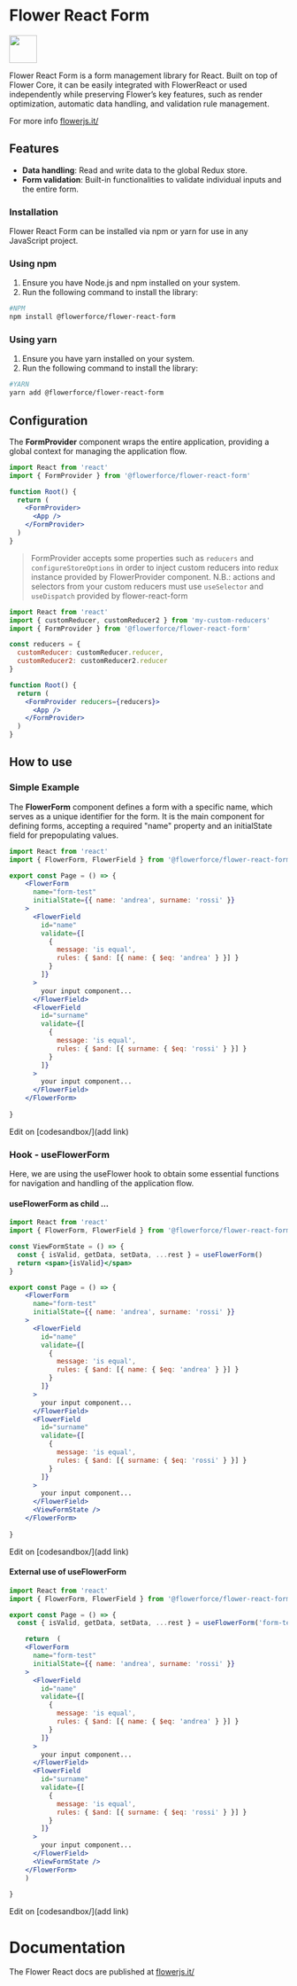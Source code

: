 # Flower React Form

<a alt="Flower logo" href="https://flowerjs.it/" target="_blank" rel="noreferrer"><img src="https://flowerjs.it/_next/static/media/flower-logo.bb32f863.svg" width="50"></a>

Flower React Form is a form management library for React.
Built on top of Flower Core, it can be easily integrated with FlowerReact or used independently while preserving Flower’s key features, such as render optimization, automatic data handling, and validation rule management.

For more info [flowerjs.it/](https://flowerjs.it/)

## Features

- **Data handling**: Read and write data to the global Redux store.
- **Form validation**: Built-in functionalities to validate individual inputs and the entire form.

### Installation

Flower React Form can be installed via npm or yarn for use in any JavaScript project.

### Using npm

1. Ensure you have Node.js and npm installed on your system.
2. Run the following command to install the library:

```bash
#NPM
npm install @flowerforce/flower-react-form
```

### Using yarn

1. Ensure you have yarn installed on your system.
2. Run the following command to install the library:

```bash
#YARN
yarn add @flowerforce/flower-react-form
```

## Configuration

The **FormProvider** component wraps the entire application, providing a global context for managing the application flow.

```jsx
import React from 'react'
import { FormProvider } from '@flowerforce/flower-react-form'

function Root() {
  return (
    <FormProvider>
      <App />
    </FormProvider>
  )
}
```
> FormProvider accepts some properties such as `reducers` and `configureStoreOptions` in order to inject custom reducers into redux instance provided by FlowerProvider component.
N.B.: actions and selectors from your custom reducers must use `useSelector` and `useDispatch` provided by flower-react-form 
```jsx
import React from 'react'
import { customReducer, customReducer2 } from 'my-custom-reducers'
import { FormProvider } from '@flowerforce/flower-react-form'

const reducers = {
  customReducer: customReducer.reducer,
  customReducer2: customReducer2.reducer
}

function Root() {
  return (
    <FormProvider reducers={reducers}>
      <App />
    </FormProvider>
  )
}
```

## How to use

### Simple Example

The **FlowerForm** component defines a form with a specific name, which serves as a unique identifier for the form. It is the main component for defining forms, accepting a required "name" property and an initialState field for prepopulating values.

```jsx
import React from 'react'
import { FlowerForm, FlowerField } from '@flowerforce/flower-react-form'

export const Page = () => {
    <FlowerForm
      name="form-test"
      initialState={{ name: 'andrea', surname: 'rossi' }}
    >
      <FlowerField
        id="name"
        validate={[
          {
            message: 'is equal',
            rules: { $and: [{ name: { $eq: 'andrea' } }] }
          }
        ]}
      >
        your input component...
      </FlowerField>
      <FlowerField
        id="surname"
        validate={[
          {
            message: 'is equal',
            rules: { $and: [{ surname: { $eq: 'rossi' } }] }
          }
        ]}
      >
        your input component...
      </FlowerField>
    </FlowerForm>
  
}
```
Edit on [codesandbox/](add link)

### Hook - useFlowerForm

Here, we are using the useFlower hook to obtain some essential functions for navigation and handling of the application flow.

#### useFlowerForm as child <FlowerForm>...</FlowerForm>

```jsx
import React from 'react'
import { FlowerForm, FlowerField } from '@flowerforce/flower-react-form'

const ViewFormState = () => {
  const { isValid, getData, setData, ...rest } = useFlowerForm()
  return <span>{isValid}</span>
}

export const Page = () => {
    <FlowerForm
      name="form-test"
      initialState={{ name: 'andrea', surname: 'rossi' }}
    >
      <FlowerField
        id="name"
        validate={[
          {
            message: 'is equal',
            rules: { $and: [{ name: { $eq: 'andrea' } }] }
          }
        ]}
      >
        your input component...
      </FlowerField>
      <FlowerField
        id="surname"
        validate={[
          {
            message: 'is equal',
            rules: { $and: [{ surname: { $eq: 'rossi' } }] }
          }
        ]}
      >
        your input component...
      </FlowerField>
      <ViewFormState />
    </FlowerForm>
  
}
```
Edit on [codesandbox/](add link)

#### External use of useFlowerForm

```jsx
import React from 'react'
import { FlowerForm, FlowerField } from '@flowerforce/flower-react-form'

export const Page = () => {
  const { isValid, getData, setData, ...rest } = useFlowerForm('form-test')

    return  (
    <FlowerForm
      name="form-test"
      initialState={{ name: 'andrea', surname: 'rossi' }}
    >
      <FlowerField
        id="name"
        validate={[
          {
            message: 'is equal',
            rules: { $and: [{ name: { $eq: 'andrea' } }] }
          }
        ]}
      >
        your input component...
      </FlowerField>
      <FlowerField
        id="surname"
        validate={[
          {
            message: 'is equal',
            rules: { $and: [{ surname: { $eq: 'rossi' } }] }
          }
        ]}
      >
        your input component...
      </FlowerField>
      <ViewFormState />
    </FlowerForm>
    )
  
}
```
Edit on [codesandbox/](add link)

# Documentation

The Flower React docs are published at [flowerjs.it/](https://flowerjs.it)

